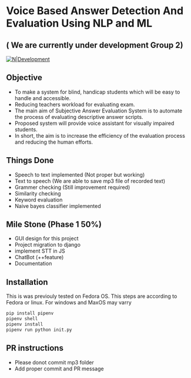 # Voice Based Answer Detection And Evaluation Using NLP and ML
## ( We are currently under development Group 2)

[![N|Development](statics/img/BlitzWar.png)]()
 
 ## Objective
- To make a system for blind, handicap students which will be easy to handle and accessible.
- Reducing teachers workload for evaluating exam.
- The main aim of Subjective Answer Evaluation System is to automate the process of evaluating descriptive answer scripts.
- Proposed system will provide voice assistant for visually impaired students.
- In short, the aim is to increase the efficiency of the evaluation process and reducing the human efforts.

## Things Done 
- Speech to text implemented (Not proper but working)
- Text to speech (We are able to save mp3 file of recorded text)
- Grammer checking (Still improvement required)
- Similarity checking
- Keyword evaluation
- Naive bayes classifier implemented

## Mile Stone (Phase 1 50%)
- GUI design for this project 
- Project migration to django
- implement STT in JS
- ChatBot (++feature)
- Documentation

## Installation
This is was previouly tested on Fedora OS. This steps are according to Fedora or linux. 
For windows and MaxOS may varry
```sh
pip install pipenv
pipenv shell
pipenv install
pipenv run python init.py
```
## PR instructions 
- Please donot commit mp3 folder
- Add proper commit and PR message
